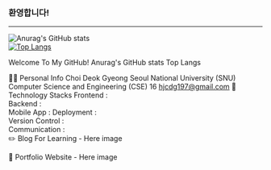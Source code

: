 ### 환영합니다!
<hr>

![Anurag's GitHub stats](https://github-readme-stats.vercel.app/api?username=anuraghazra&theme=merko&show_icons=true)
<br>
[![Top Langs](https://github-readme-stats.vercel.app/api/top-langs/?username=anuraghazra&theme=merko)](https://github.com/anuraghazra/github-readme-stats)

Welcome To My GitHub!
Anurag's GitHub stats Top Langs

🙋‍♂️ Personal Info
Choi Deok Gyeong
Seoul National University (SNU)
Computer Science and Engineering (CSE) 16
hjcdg197@gmail.com
🔨 Technology Stacks
Frontend :                
Backend :    
Mobile App : 
Deployment :      
Version Control :   
Communication :    
✏️ Blog For Learning - Here
image

📝 Portfolio Website - Here
image
